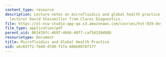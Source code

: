 ```yaml
---
content_type: resource
description: Lecture notes on microfluidics and global health practice with guest
  lecturer David Steinmiller from Claros Diagnostics.
file: https://ol-ocw-studio-app-qa.s3.amazonaws.com/courses/hst-939-designing-and-sustaining-technology-innovation-for-global-health-practice-spring-2008/a6c657f2fb49d7d0f1fa606b0878f177_lecture04.pdf
file_type: application/pdf
parent_uid: 063439fc-d697-4666-48f7-caf5d330d88b
resourcetype: Document
title: Microfluidics and Global Health Practice
uid: a6c657f2-fb49-d7d0-f1fa-606b0878f177
---
```

